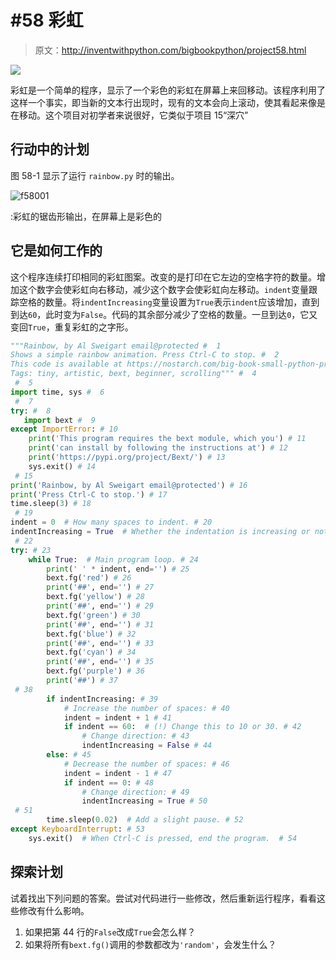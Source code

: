 # #58 彩虹

> 原文：<http://inventwithpython.com/bigbookpython/project58.html>

![](img/9d995d63aaead72cad01120081eb8f75.png)

彩虹是一个简单的程序，显示了一个彩色的彩虹在屏幕上来回移动。该程序利用了这样一个事实，即当新的文本行出现时，现有的文本会向上滚动，使其看起来像是在移动。这个项目对初学者来说很好，它类似于项目 15“深穴”

## 行动中的计划

图 58-1 显示了运行 `rainbow.py` 时的输出。

![f58001](img/5534b93bd48019d3738c15d1fce48063.png)

:彩虹的锯齿形输出，在屏幕上是彩色的

## 它是如何工作的

这个程序连续打印相同的彩虹图案。改变的是打印在它左边的空格字符的数量。增加这个数字会使彩虹向右移动，减少这个数字会使彩虹向左移动。`indent`变量跟踪空格的数量。将`indentIncreasing`变量设置为`True`表示`indent`应该增加，直到到达`60`，此时变为`False`。代码的其余部分减少了空格的数量。一旦到达`0`，它又变回`True`，重复彩虹的之字形。

```py
"""Rainbow, by Al Sweigart email@protected #  1
Shows a simple rainbow animation. Press Ctrl-C to stop. #  2
This code is available at https://nostarch.com/big-book-small-python-programming #  3
Tags: tiny, artistic, bext, beginner, scrolling""" #  4
 #  5
import time, sys #  6
 #  7
try: #  8
   import bext #  9
except ImportError: # 10
    print('This program requires the bext module, which you') # 11
    print('can install by following the instructions at') # 12
    print('https://pypi.org/project/Bext/') # 13
    sys.exit() # 14
 # 15
print('Rainbow, by Al Sweigart email@protected') # 16
print('Press Ctrl-C to stop.') # 17
time.sleep(3) # 18
 # 19
indent = 0  # How many spaces to indent. # 20
indentIncreasing = True  # Whether the indentation is increasing or not. # 21
 # 22
try: # 23
    while True:  # Main program loop. # 24
        print(' ' * indent, end='') # 25
        bext.fg('red') # 26
        print('##', end='') # 27
        bext.fg('yellow') # 28
        print('##', end='') # 29
        bext.fg('green') # 30
        print('##', end='') # 31
        bext.fg('blue') # 32
        print('##', end='') # 33
        bext.fg('cyan') # 34
        print('##', end='') # 35
        bext.fg('purple') # 36
        print('##') # 37
 # 38
        if indentIncreasing: # 39
            # Increase the number of spaces: # 40
            indent = indent + 1 # 41
            if indent == 60:  # (!) Change this to 10 or 30. # 42
                # Change direction: # 43
                indentIncreasing = False # 44
        else: # 45
            # Decrease the number of spaces: # 46
            indent = indent - 1 # 47
            if indent == 0: # 48
                # Change direction: # 49
                indentIncreasing = True # 50
 # 51
        time.sleep(0.02)  # Add a slight pause. # 52
except KeyboardInterrupt: # 53
    sys.exit()  # When Ctrl-C is pressed, end the program.  # 54
```

## 探索计划

试着找出下列问题的答案。尝试对代码进行一些修改，然后重新运行程序，看看这些修改有什么影响。

1.  如果把第 44 行的`False`改成`True`会怎么样？
2.  如果将所有`bext.fg()`调用的参数都改为`'random'`，会发生什么？